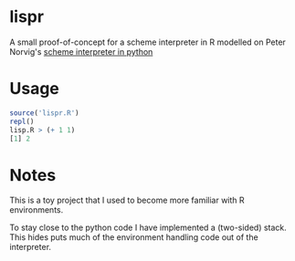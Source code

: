 # lispr

A small proof-of-concept for a scheme interpreter in R modelled on Peter Norvig's [scheme interpreter in python](http://www.norvig.com/lispy.html)

# Usage

```r
source('lispr.R')
repl()
lisp.R > (+ 1 1)
[1] 2
```

# Notes

This is a toy project that I used to become more familiar with R environments.

To stay close to the python code I have implemented a (two-sided) stack. This hides puts much of the environment handling code out of the interpreter.